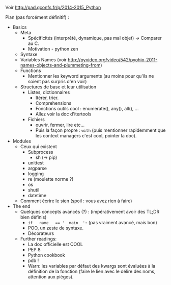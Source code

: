 Voir http://pad.gconfs.fr/p/2014-2015_Python

Plan (pas forcément définitif) :

* Basics
    * Meta
        * Spécificités (interprêté, dynamique, pas mal objet) -> Comparer au C.
        * Motivation - python zen
    * Syntaxe
    * Variables Names (voir http://pyvideo.org/video/542/pyohio-2011-names-objects-and-plummeting-from)
    * Functions
        * Mentionner les keyword arguments (au moins pour qu'ils ne soient pas surpris d'en voir)
    * Structures de base et leur utilisation
        * Listes, dictionnaires
            * Itérer, trier.
            * Comprehensions
            * Fonctions outils cool : enumerate(), any(), all(), ...
            * Allez voir la doc d'itertools
        * Fichiers
            * ouvrir, fermer, lire etc...
            * Puis la façon propre : `with` (puis mentionner rapidemment que les context managers c'est cool, pointer la doc).
* Modules
    * Ceux qui existent
        * Subprocess
            * sh (-> pip)
        * unittest
        * argparse
        * logging
        * re (moulette norme ?)
        * os
        * shutil
        * datetime
    * Comment écrire le sien (spoil : vous avez rien à faire)
* The end
    * Quelques concepts avancés (?) : (impérativement avoir des TL;DR bien définis)
        * `if __name__ == '__main__':` (pas vraiment avancé, mais bon)
        * POO, un zeste de syntaxe.
        * Décorateurs
    * Further readings:
        * La doc officielle est COOL
        * PEP 8
        * Python cookbook
        * pdb !
        * Warn: les variables par défaut des kwargs sont évaluées à la définition de la fonction (faire le lien avec le délire des noms, attention aux pièges).
